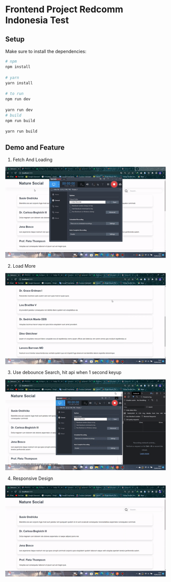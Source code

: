 # Frontend Project Redcomm Indonesia Test

## Setup

Make sure to install the dependencies:

```bash
# npm
npm install

# yarn
yarn install

# to run
npm run dev

yarn run dev
# build
npm run build

yarn run build
```

## Demo and Feature

1. Fetch And Loading

![Demo 1](fetch-loading.gif)

2. Load More

![Demo 2](load-more.gif)

3. Use debounce Search, hit api when 1 second keyup

![Demo 3](use-debounce-search.gif)

4. Responsive Design

![Demo 4](responsive-design.gif)
